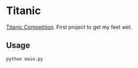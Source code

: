 # Titanic

[Titanic Competition](https://www.kaggle.com/c/titanic). First project to get my feet wet.

## Usage

```bash
python main.py
```